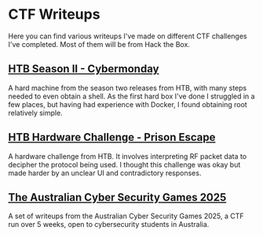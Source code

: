# CTF Writeups
Here you can find various writeups I've made on different CTF challenges I've completed. Most of them will be from Hack the Box.

## [HTB Season II - Cybermonday](/writeups/machines/htb-cybermonday/1-initial-enumeration)
A hard machine from the season two releases from HTB, with many steps needed to even obtain a shell. As the first hard box I've done I struggled in a few places, but having had experience with Docker, I found obtaining root relatively simple.

## [HTB Hardware Challenge - Prison Escape](/writeups/challenges/htb-prison-escape)
A hardware challenge from HTB. It involves interpreting RF packet data to decipher the protocol being used. I thought this challenge was okay but made harder by an unclear UI and contradictory responses.

## [The Australian Cyber Security Games 2025](/writeups/events/cysea-2025)
A set of writeups from the Australian Cyber Security Games 2025, a CTF run over 5 weeks, open to cybersecurity students in Australia.
